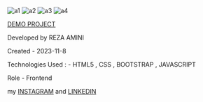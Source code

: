 

![a1](https://github.com/rezaaminiweb/july01/assets/140278906/3bac1b20-b285-4df7-bcc5-ccb651decc1e)
![a2](https://github.com/rezaaminiweb/july01/assets/140278906/2b238f8f-e529-4fd5-aa49-d688f7c85ed1)
![a3](https://github.com/rezaaminiweb/july01/assets/140278906/fdac1b78-818c-4aed-ace5-09a32ce4685b)
![a4](https://github.com/rezaaminiweb/july01/assets/140278906/a6e9e081-fb3e-498e-b423-71047131f79b)

<a href="https://rezaaminiweb.github.io/july01/">DEMO PROJECT</a>

Developed by REZA AMINI

Created - 2023-11-8

Technologies Used : - HTML5 , CSS , BOOTSTRAP , JAVASCRIPT

Role - Frontend

my <a href="https://instagram.com/reza_web_design?igshid=NGVhN2U2NjQ0Yg==">INSTAGRAM</a> and <a href="https://www.linkedin.com/in/reza-amini-273386272?utm_source=share&utm_campaign=share_via&utm_content=profile&utm_medium=ios_app">LINKEDIN</a>
